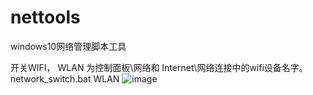 # nettools
windows10网络管理脚本工具

开关WIFI， WLAN 为控制面板\网络和 Internet\网络连接中的wifi设备名字。
network_switch.bat  WLAN
![image](https://user-images.githubusercontent.com/3379460/134833619-a406e37c-0e4d-4ed4-8aaa-5cc91871a731.png)
